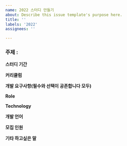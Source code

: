 ```yaml
---
name: 2022 스터디 만들기
about: Describe this issue template's purpose here.
title: ''
labels: '2022'
assignees: ''

---
```


### 주제 : 

**스터디 기간**


**커리큘럼**


**개발 요구사항(필수와 선택이 공존합니다 모두)**


**Role**


**Technology**


**개발 언어**


**모집 인원**


**기타 하고싶은 말**
